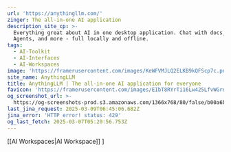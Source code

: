```yaml
---
url: 'https://anythingllm.com/'
zinger: The all-in-one AI application
description_site_cp: >-
  Everything great about AI in one desktop application. Chat with docs, use AI
  Agents, and more - full locally and offline.
tags:
  - AI-Toolkit
  - AI-Interfaces
  - AI-Workspaces
image: 'https://framerusercontent.com/images/KeWFVMJLQ2ELKB9kQFScp7c.png'
site_name: AnythingLLM
title: AnythingLLM | The all-in-one AI application for everyone
favicon: 'https://framerusercontent.com/images/EIbT8RYrTi16Lw425LfvWGrnqg.svg'
og_screenshot_url: >-
  https://og-screenshots-prod.s3.amazonaws.com/1366x768/80/false/b00a6b9616797dc425b1a4aa121f0c677b95e0b6fd16e0c5a440e8975e8757c2.jpeg
last_jina_request: 2025-03-09T06:45:06.682Z
jina_error: 'HTTP error! status: 429'
og_last_fetch: 2025-03-07T05:20:56.753Z
---
```

[[AI Workspaces|AI Workspace]]
]
